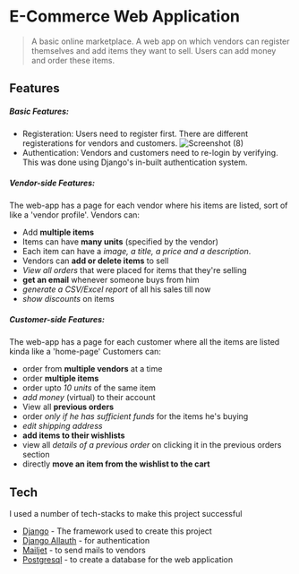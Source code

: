 # E-Commerce Web Application

> A basic online marketplace. 
> A web app on which vendors can register themselves and add items they want to sell.
> Users can add money  and order these items.


## Features

##### Basic Features:
- Registeration: Users need to register first. There are different registerations for vendors and customers.
![Screenshot (8)](https://github.com/raggg377/docker/assets/93575844/6700906d-07f2-4951-8bf6-8dd11bc091f0)
- Authentication: Vendors and customers need to re-login by verifying. This was done using Django's in-built authentication system.

##### Vendor-side Features:

The web-app has a page for each vendor where his items are listed, sort of like a 'vendor profile'.
Vendors can:
- Add **multiple items** 
- Items can have **many units** (specified by the vendor)
- Each item can have a *image, a title, a price and a description*.
- Vendors can **add or delete items** to sell
- *View all orders* that were placed for items that they're selling 
- **get an email** whenever someone buys from him
- *generate a CSV/Excel report* of all his sales till now
- *show discounts* on items

##### Customer-side Features:

The web-app has a page for each customer where all the items are listed kinda like a 'home-page'
Customers can:

- order from **multiple vendors** at a time 
- order **multiple items**
- order upto *10 units* of the same item
- *add money* (virtual) to their account  
- View all **previous orders** 
- order *only if he has sufficient funds* for the items he's buying
- *edit shipping address*
- **add items to their wishlists**
- view all *details of a previous order* on clicking it in the previous orders section
- directly **move an item from the wishlist to the cart**

## Tech

I used a number of tech-stacks to make this project successful

- [Django](https://www.djangoproject.com/) - The framework used to create this project 
- [Django Allauth](https://www.section.io/engineering-education/django-google-oauth/) - for  authentication 
- [Mailjet](https://www.mailjet.com/) - to send mails to vendors
- [Postgresql](https://www.postgresql.org/) - to create a database for the web application
